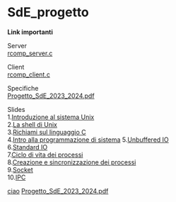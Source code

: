 # SdE_progetto
  
**Link importanti**  
  
  Server  
  [rcomp_server.c](rcomp_server.c)  
    
  Client  
  [rcomp_client.c](rcomp_client.c) 
    
  Specifiche  
  [Progetto_SdE_2023_2024.pdf](Progetto_SdE_2023_2024.pdf)

  Slides  
   1.[Introduzione al sistema Unix](SdE_slides/01%20-%20Introduzione%20al%20sistema%20Unix%20-%20wNotes.pdf)  
   2.[La shell di Unix](SdE_slides/02%20-%20La%20shell%20di%20Unix%20-%20wNotes.pdf)  
   3.[Richiami sul linguaggio C](SdE_slides/03%20-%20Richiami%20sul%20linguaggio%20C%20-%20wNotes.pdf)   
   4.[Intro alla programmazione di sistema](SdE_slides/03%20-%20Richiami%20sul%20linguaggio%20C%20-%20wNotes.pdf)
   5.[Unbuffered IO](SdE_slides/05%20-%20Unbuffered%20IO%20-%20wNotes.pdf)  
   6.[Standard IO](SdE_slides/06%20-%20Standard%20IO%20-%20wNotes.pdf)  
   7.[Ciclo di vita dei processi](SdE_slides/07%20-%20Ciclo%20di%20vita%20dei%20processi%20-%20wNotes.pdf)  
   8.[Creazione e sincronizzazione dei processi](SdE_slides/08%20-%20Creazione%20e%20sincronizzazione%20dei%20processi%20-%20wNotes.pdf)  
   9.[Socket](SdE_slides/09%20-%20Socket%20-%20wNotes.pdf)  
   10.[IPC](SdE_slides/10%20-%20IPC%20-%20wNotes.pdf)  


[ciao](SdE_slides/01)
[Progetto_SdE_2023_2024.pdf](Progetto_SdE_2023_2024.pdf)
